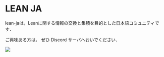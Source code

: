 # LEAN JA

lean-jaは，Leanに関する情報の交換と集積を目的とした日本語コミュニティです．

ご興味ある方は， ぜひ Discord サーバへおいでください． 

[![](https://dcbadge.limes.pink/api/server/p32ZfnVawh?style=flat)](https://discord.gg/p32ZfnVawh)
